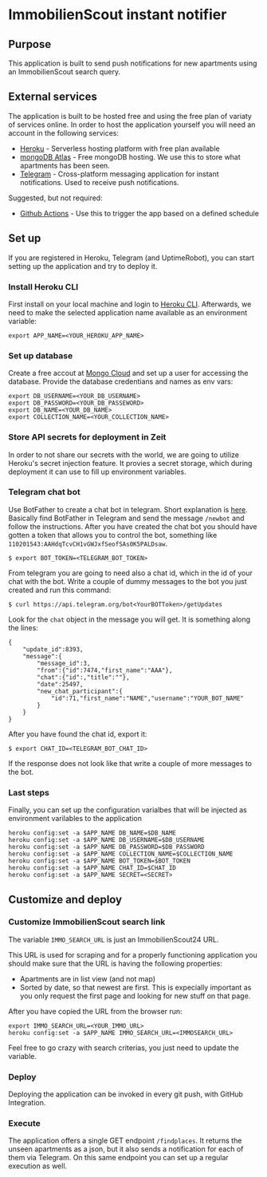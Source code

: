 # ImmobilienScout instant notifier

## Purpose

This application is built to send push notifications for new apartments using an ImmobilienScout search query.

## External services

The application is built to be hosted free and using the free plan of variaty of services online. In order to host the application yourself you will need an account in the following services:
- [Heroku](https://heroku.com) - Serverless hosting platform with free plan available
- [mongoDB Atlas](https://www.mongodb.com/cloud) - Free mongoDB hosting. We use this to store what apartments has been seen.
- [Telegram](https://www.telegram.org/) - Cross-platform messaging application for instant notifications. Used to receive push notifications.

Suggested, but not required:
- [Github Actions](https://github.com/features/actions) - Use this to trigger the app based on a defined schedule

## Set up

If you are registered in Heroku, Telegram (and UptimeRobot), you can start setting up the application and try to deploy it.

### Install Heroku CLI

First install on your local machine and login to [Heroku CLI](https://devcenter.heroku.com/articles/heroku-cli). Afterwards, we need to make the selected application name available as an environment variable:

```
export APP_NAME=<YOUR_HEROKU_APP_NAME>
```

### Set up database

Create a free accout at [Mongo Cloud](https://www.mongodb.com/cloud) and set up a user for accessing the database. Provide the database credentians and names as env vars:

```
export DB_USERNAME=<YOUR_DB_USERNAME>
export DB_PASSWORD=<YOUR_DB_PASSEWORD>
export DB_NAME=<YOUR_DB_NAME>
export COLLECTION_NAME=<YOUR_COLLECTION_NAME>
```

### Store API secrets for deployment in Zeit

In order to not share our secrets with the world, we are going to utilize Heroku's secret injection feature.
It provies a secret storage, which during deployment it can use to fill up environment variables.


### Telegram chat bot
Use BotFather to create a chat bot in telegram. Short explanation is [here](https://core.telegram.org/bots#6-botfather).
Basically find BotFather in Telegram and send the message `/newbot` and follow the instructions.
After you have created the chat bot you should have gotten a token that allows you to control the bot, something like `110201543:AAHdqTcvCH1vGWJxfSeofSAs0K5PALDsaw`.

```
$ export BOT_TOKEN=<TELEGRAM_BOT_TOKEN>
```

From telegram you are going to need also a chat id, which in the id of your chat with the bot. 
Write a couple of dummy messages to the bot you just created and run this command:
```
$ curl https://api.telegram.org/bot<YourBOTToken>/getUpdates
```

Look for the `chat` object in the message you will get. It is something along the lines:
```
{
    "update_id":8393,
    "message":{
        "message_id":3,
        "from":{"id":7474,"first_name":"AAA"},
        "chat":{"id":,"title":""},
        "date":25497,
        "new_chat_participant":{
            "id":71,"first_name":"NAME","username":"YOUR_BOT_NAME"
        }
    }
}
```
After you have found the chat id, export it:
```
$ export CHAT_ID=<TELEGRAM_BOT_CHAT_ID>
```
If the response does not look like that write a couple of more messages to the bot.

### Last steps

Finally, you can set up the configuration varialbes that will be injected as environment varilables to the application
```
heroku config:set -a $APP_NAME DB_NAME=$DB_NAME
heroku config:set -a $APP_NAME DB_USERNAME=$DB_USERNAME
heroku config:set -a $APP_NAME DB_PASSWORD=$DB_PASSWORD
heroku config:set -a $APP_NAME COLLECTION_NAME=$COLLECTION_NAME
heroku config:set -a $APP_NAME BOT_TOKEN=$BOT_TOKEN
heroku config:set -a $APP_NAME CHAT_ID=$CHAT_ID
heroku config:set -a $APP_NAME SECRET=<SECRET>
```

## Customize and deploy

### Customize ImmobilienScout search link


The variable `IMMO_SEARCH_URL` is just an ImmobilienScout24 URL. 

This URL is used for scraping and for a properly functioning application you should make sure that the URL is having the following properties:
- Apartments are in list view (and not map)
- Sorted by date, so that newest are first. This is expecially important as you only request the first page and looking for new stuff on that page.

After you have copied the URL from the browser run: 
```
export IMMO_SEARCH_URL=<YOUR_IMMO_URL>
heroku config:set -a $APP_NAME IMMO_SEARCH_URL=<IMMOSEARCH_URL>
```

Feel free to go crazy with search criterias, you just need to update the variable.

### Deploy

Deploying the application can be invoked in every git push, with GitHub Integration.

### Execute

The application offers a single GET endpoint `/findplaces`. It returns the unseen apartments as a json, but it also sends a notification for each of them via Telegram.
On this same endpoint you can set up a regular execution as well.